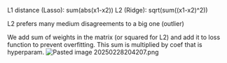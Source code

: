 L1 distance (Lasso): sum(abs(x1-x2))
L2 (Ridge): sqrt(sum((x1-x2)^2))

L2 prefers many medium disagreements to a big one (outlier)

We add sum of weights in the matrix (or squared for L2) and add it to loss function to prevent overfitting. This sum is multiplied by coef that is hyperparam.
![Pasted image 20250228204207.png](ml_interview_prep_notes/Interview_prep/ML/ML%20Workflows%20&%20Concepts/attachments/Pasted%20image%2020250228204207.png)